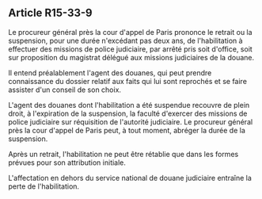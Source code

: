 Article R15-33-9
----
Le procureur général près la cour d'appel de Paris prononce le retrait ou la
suspension, pour une durée n'excédant pas deux ans, de l'habilitation à
effectuer des missions de police judiciaire, par arrêté pris soit d'office, soit
sur proposition du magistrat délégué aux missions judiciaires de la douane.

Il entend préalablement l'agent des douanes, qui peut prendre connaissance du
dossier relatif aux faits qui lui sont reprochés et se faire assister d'un
conseil de son choix.

L'agent des douanes dont l'habilitation a été suspendue recouvre de plein droit,
à l'expiration de la suspension, la faculté d'exercer des missions de police
judiciaire sur réquisition de l'autorité judiciaire. Le procureur général près
la cour d'appel de Paris peut, à tout moment, abréger la durée de la suspension.

Après un retrait, l'habilitation ne peut être rétablie que dans les formes
prévues pour son attribution initiale.

L'affectation en dehors du service national de douane judiciaire entraîne la
perte de l'habilitation.
